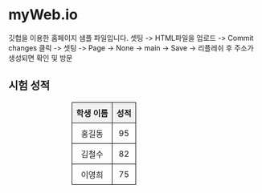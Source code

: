 # myWeb.io
깃헙을 이용한 홈페이지 샘플 파일입니다.
셋팅 -> HTML파일을 업로드 -> Commit changes 클릭 -> 셋팅 -> 
Page -> None -> main -> Save -> 리플레쉬 후 주소가 생성되면 확인 및 방문


<!DOCTYPE html>
<html lang="en">
<head>
    <meta charset="UTF-8">
    <meta name="viewport" content="width=device-width, initial-scale=1.0">
    <title>시험 성적 확인</title>
    <style>
        table {
            width: 50%;
            border-collapse: collapse;
            margin: 20px auto;
        }
        th, td {
            border: 1px solid black;
            padding: 8px;
            text-align: center;
        }
        th {
            background-color: #f2f2f2;
        }
    </style>
</head>
<body>

<h2>시험 성적</h2>

<table>
    <thead>
        <tr>
            <th>학생 이름</th>
            <th>성적</th>
        </tr>
    </thead>
    <tbody>
        <tr>
            <td>홍길동</td>
            <td>95</td>
        </tr>
        <tr>
            <td>김철수</td>
            <td>82</td>
        </tr>
        <tr>
            <td>이영희</td>
            <td>75</td>
        </tr>
    </tbody>
</table>

</body>
</html>
